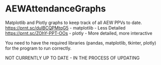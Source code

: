 # AEWAttendanceGraphs
Matplotlib and Plotly graphs to keep track of all AEW PPVs to date.
https://prnt.sc/duIBCQPMtqG5 - matplotlib - Less Detailed
https://prnt.sc/ZOhY-PPT-OOs - plotly - More detailed, more interactive

You need to have the required libraries (pandas, matplotlib, tkinter, plotly) for the program to run correctly.

NOT CURRENTLY UP TO DATE - IN THE PROCESS OF UPDATING

